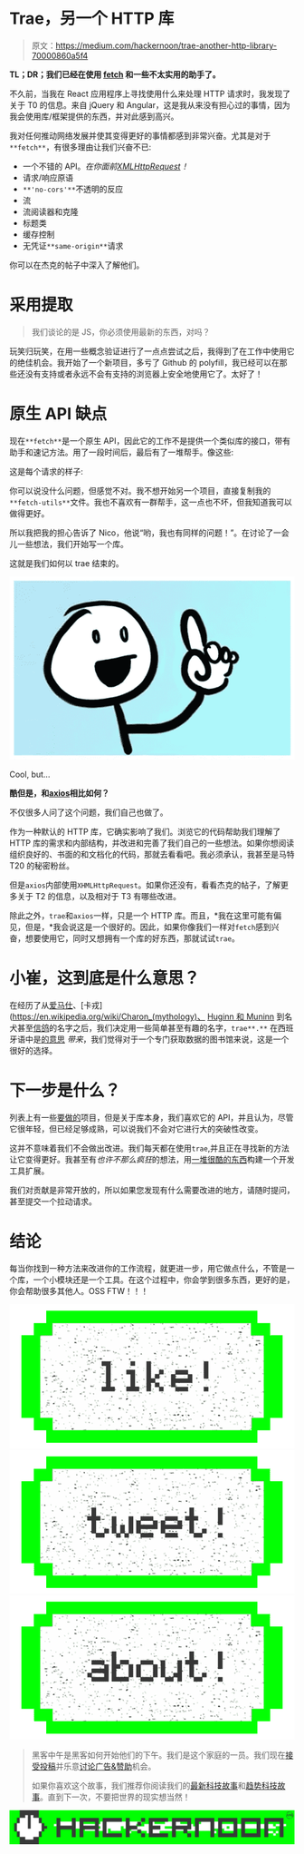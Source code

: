# Trae，另一个 HTTP 库

> 原文：<https://medium.com/hackernoon/trae-another-http-library-70000860a5f4>

**TL；DR；我们已经在使用 [fetch](https://developer.mozilla.org/en/docs/Web/API/Fetch_API) 和一些不太实用的助手了。**

不久前，当我在 React 应用程序上寻找使用什么来处理 HTTP 请求时，我发现了关于 T0 的信息。来自 jQuery 和 Angular，这是我从来没有担心过的事情，因为我会使用库/框架提供的东西，并对此感到高兴。

我对任何推动网络发展并使其变得更好的事情都感到非常兴奋。尤其是对于`**fetch**`，有很多理由让我们兴奋不已:

*   一个不错的 API。*在你面前*[*XMLHttpRequest*](https://developer.mozilla.org/en-US/docs/Web/API/XMLHttpRequest)*！*
*   请求/响应原语
*   `**'no-cors'**`不透明的反应
*   流
*   流阅读器和克隆
*   标题类
*   缓存控制
*   无凭证`**same-origin**`请求

你可以在杰克的帖子中深入了解他们。

# 采用提取

> 我们谈论的是 JS，你必须使用最新的东西，对吗？

玩笑归玩笑，在用一些概念验证进行了一点点尝试之后，我得到了在工作中使用它的绝佳机会。我开始了一个新项目，多亏了 Github 的 polyfill，我已经可以在那些还没有支持或者永远不会有支持的浏览器上安全地使用它了。太好了！

# 原生 API 缺点

现在`**fetch**`是一个原生 API，因此它的工作不是提供一个类似库的接口，带有助手和速记方法。用了一段时间后，最后有了一堆帮手。像这些:

这是每个请求的样子:

你可以说没什么问题，但感觉不对。我不想开始另一个项目，直接复制我的`**fetch-utils**`文件。我也不喜欢有一群帮手，这一点也不坏，但我知道我可以做得更好。

所以我把我的担心告诉了 Nico，他说“哟，我也有同样的问题！”。在讨论了一会儿一些想法，我们开始写一个库。

这就是我们如何以 trae 结束的。

![](img/a2705a28886f4d0cfe637f844f2c457c.png)

Cool, but…

**酷但是，和**[**axios**](https://github.com/mzabriskie/axios)**相比如何？**

不仅很多人问了这个问题，我们自己也做了。

作为一种默认的 HTTP 库，它确实影响了我们。浏览它的代码帮助我们理解了 HTTP 库的需求和内部结构，并改进和完善了我们自己的一些想法。如果你想阅读组织良好的、书面的和文档化的代码，那就去看看吧。我必须承认，我甚至是马特 T20 的秘密粉丝。

但是`axios`内部使用`XHMLHttpRequest`。如果你还没有，看看杰克的帖子，了解更多关于 T2 的信息，以及相对于 T3 有哪些改进。

除此之外，`trae`和`axios`一样，只是一个 HTTP 库。而且，*我在这里可能有偏见，但是，*我会说这是一个很好的。因此，如果你像我们一样对`fetch`感到兴奋，想要使用它，同时又想拥有一个库的好东西，那就试试`trae`。

# 小崔，这到底是什么意思？

在经历了从[爱马仕](https://en.wikipedia.org/wiki/Hermes)、[卡戎](https://en.wikipedia.org/wiki/Charon_(mythology)、 [Huginn 和 Muninn](https://en.wikipedia.org/wiki/Huginn_and_Muninn) 到名犬甚至[信鸽](http://www.pigeonracingpigeon.com/uncategorized/famouspigeons/)的名字之后，我们决定用一些简单甚至有趣的名字，`trae**.**` 在西班牙语中是[的意思](https://translate.google.com/#es/en/trae) *带来*，我们觉得对于一个专门获取数据的图书馆来说，这是一个很好的选择。

# 下一步是什么？

列表上有一些[要做的](https://github.com/huemul/trae#todo)项目，但是关于库本身，我们喜欢它的 API，并且认为，尽管它很年轻，但已经足够成熟，可以说我们不会对它进行大的突破性改变。

这并不意味着我们不会做出改进。我们每天都在使用`trae`,并且正在寻找新的方法让它变得更好。我甚至有*也许不那么疯狂*的想法，用[一堆很酷的东西](https://github.com/Huemul/trae-chrome-devtools)构建一个开发工具扩展。

我们对贡献是非常开放的，所以如果您发现有什么需要改进的地方，请随时提问，甚至提交一个拉动请求。

# 结论

每当你找到一种方法来改进你的工作流程，就更进一步，用它做点什么，不管是一个库，一个小模块还是一个工具。在这个过程中，你会学到很多东西，更好的是，你会帮助很多其他人。OSS FTW！！！

[![](img/50ef4044ecd4e250b5d50f368b775d38.png)](http://bit.ly/HackernoonFB)[![](img/979d9a46439d5aebbdcdca574e21dc81.png)](https://goo.gl/k7XYbx)[![](img/2930ba6bd2c12218fdbbf7e02c8746ff.png)](https://goo.gl/4ofytp)

> 黑客中午是黑客如何开始他们的下午。我们是这个家庭的一员。我们现在[接受投稿](http://bit.ly/hackernoonsubmission)并乐意[讨论广告&赞助](mailto:partners@amipublications.com)机会。
> 
> 如果你喜欢这个故事，我们推荐你阅读我们的[最新科技故事](http://bit.ly/hackernoonlatestt)和[趋势科技故事](https://hackernoon.com/trending)。直到下一次，不要把世界的现实想当然！

![](img/be0ca55ba73a573dce11effb2ee80d56.png)